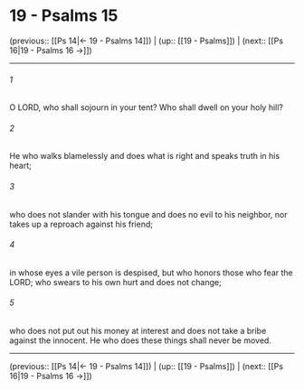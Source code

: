 # 19 - Psalms 15

(previous:: [[Ps 14|← 19 - Psalms 14]]) | (up:: [[19 - Psalms]]) | (next:: [[Ps 16|19 - Psalms 16 →]])

***


###### 1 
O LORD, who shall sojourn in your tent? Who shall dwell on your holy hill? 

###### 2 
He who walks blamelessly and does what is right and speaks truth in his heart; 

###### 3 
who does not slander with his tongue and does no evil to his neighbor, nor takes up a reproach against his friend; 

###### 4 
in whose eyes a vile person is despised, but who honors those who fear the LORD; who swears to his own hurt and does not change; 

###### 5 
who does not put out his money at interest and does not take a bribe against the innocent. He who does these things shall never be moved.

***

(previous:: [[Ps 14|← 19 - Psalms 14]]) | (up:: [[19 - Psalms]]) | (next:: [[Ps 16|19 - Psalms 16 →]])
